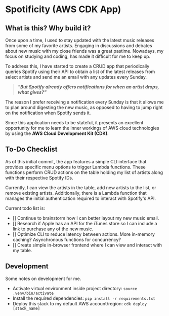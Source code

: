 
# **Spotificity (AWS CDK App)**

## **What is this? Why build it?**

Once upon a time, I used to stay updated with the latest music releases from some of my favorite artists. Engaging in discussions and debates about new music with my close friends was a great pastime. Nowadays, my focus on studying and coding, has made it difficult for me to keep up.

To address this, I have started to create a CRUD app that periodically queries Spotify using their API to obtain a list of the latest releases from select artists and send me an email with any updates every Sunday. 

>***"But Spotify already offers notifications for when an artist drops, what gives?"*** 

The reason I prefer receiving a notification every Sunday is that it allows me to plan around digesting the new music, as opposed to having to jump right on the notification when Spotify sends it.

Since this application needs to be stateful, it presents an excellent opportunity for me to learn the inner workings of AWS cloud technologies by using the **AWS Cloud Development Kit (CDK)**.

## **To-Do Checklist**

As of this initial commit, the app features a simple CLI interface that provides specific menu options to trigger Lambda functions. These functions perform CRUD actions on the table holding my list of artists along with their respective Spotify IDs.

Currently, I can view the artists in the table, add new artists to the list, or remove existing artists. Additionally, there is a Lambda function that manages the initial authentication required to interact with Spotify's API.

Current todo list is:

- [] Continue to brainstorm how I can better layout my new music email.
- [] Research if Apple has an API for the iTunes store so I can include a link to purchase any of the new music.
- [] Optimize CLI to reduce latency between actions. More in-memory caching? Asynchronous functions for concurrency?
- [] Create simple in-browser frontend where I can view and interact with my table.

## **Development**

Some notes on development for me.

- Activate virtual environment inside project directory: `source .venv/bin/activate`
- Install the required dependencies: `pip install -r requirements.txt`
- Deploy this stack to my default AWS account/region: `cdk deploy [stack_name]`

